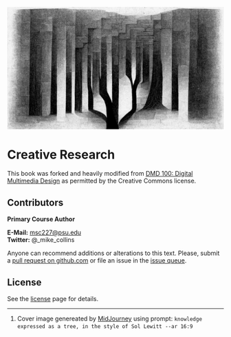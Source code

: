 ![Book cover art, abstract trees made of tall black and white geometric shapes](/assets/michael-collins_knowledge_expressed_as_a_tree_in_the_style_of_s_472bfee0-eb69-4241-ab61-77668d28b6ae.jpg)

# Creative Research

This book was forked and heavily modified from [DMD 100: Digital Multimedia Design](https://github.com/dmd-program/dmd-100-master) as permitted by the Creative Commons license.

## Contributors

**Primary Course Author**

**E-Mail:** msc227@psu.edu  
**Twitter:** @\_mike\_collins

Anyone can recommend additions or alterations to this text. Please, submit a [pull request on github.com](https://github.com/michael-collins/creative-research-book) or file an issue in the [issue queue](https://github.com/michael-collins/creative-research-book/issues).

## License

See the [license](/LICENSE.md) page for details.

---

1. Cover image genereated by [MidJourney](https://www.midjourney.com/) using prompt: `knowledge expressed as a tree, in the style of Sol Lewitt --ar 16:9`
